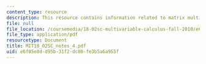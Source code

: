 ```yaml
---
content_type: resource
description: This resource contains information related to matrix multiplication.
file: null
file_location: /coursemedia/18-02sc-multivariable-calculus-fall-2010/e6f05e8dd95b31f2dc80fe3b5a6a955f_MIT18_02SC_notes_4.pdf
file_type: application/pdf
resourcetype: Document
title: MIT18_02SC_notes_4.pdf
uid: e6f05e8d-d95b-31f2-dc80-fe3b5a6a955f
---
```

